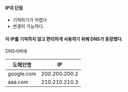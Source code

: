 
#### IP의 단점 
-  기억하기가 어렵다 
-  변경이 가능하다.

#### 이 IP를 기억하지 않고 편리하게 사용하기 위해 DNS가 등장했다.

DNS서버에 

| 도메인명       | IP            |
| ---------- | ------------- |
| google.com | 200.200.200.2 |
| aaa.com    | 210.210.210.3 |



